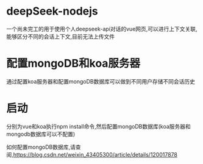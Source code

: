 # deepSeek-nodejs
一个尚未完工的用于使用个人deepseek-api对话的vue网页,可以进行上下文关联,能够区分不同的会话上下文,目前无法上传文件
# 配置mongoDB和koa服务器
通过配置koa服务器和配置mongoDB数据库可以做到不同用户存储不同会话历史
# 启动
分别为vue和koa执行npm install命令,然后配置mongoDB数据库(koa服务器和mongodb数据库可以不配置)

如何配置mongoDB数据库,请查阅,https://blog.csdn.net/weixin_43405300/article/details/120017878
